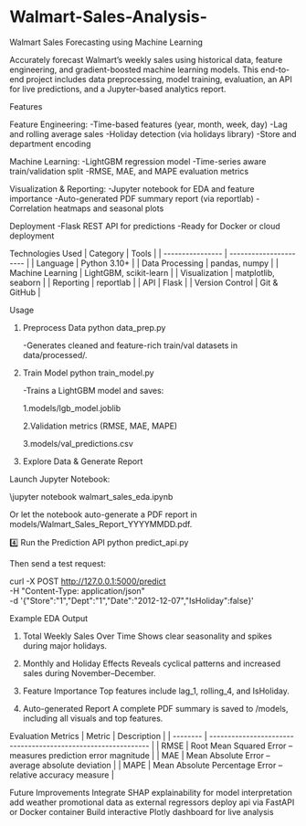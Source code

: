 # Walmart-Sales-Analysis-
Walmart Sales Forecasting using Machine Learning

Accurately forecast Walmart’s weekly sales using historical data, feature engineering, and gradient-boosted machine learning models.
This end-to-end project includes data preprocessing, model training, evaluation, an API for live predictions, and a Jupyter-based analytics report.

Features

Feature Engineering:
  -Time-based features (year, month, week, day)
  -Lag and rolling average sales
  -Holiday detection (via holidays library)
  -Store and department encoding

Machine Learning:
  -LightGBM regression model
  -Time-series aware train/validation split
  -RMSE, MAE, and MAPE evaluation metrics

Visualization & Reporting:
  -Jupyter notebook for EDA and feature importance
  -Auto-generated PDF summary report (via reportlab)
  -Correlation heatmaps and seasonal plots

Deployment
  -Flask REST API for predictions
  -Ready for Docker or cloud deployment

Technologies Used
| Category         | Tools                  |
| ---------------- | ---------------------- |
| Language         | Python 3.10+           |
| Data Processing  | pandas, numpy          |
| Machine Learning | LightGBM, scikit-learn |
| Visualization    | matplotlib, seaborn    |
| Reporting        | reportlab              |
| API              | Flask                  |
| Version Control  | Git & GitHub           |

Usage
1. Preprocess Data
     python data_prep.py

     -Generates cleaned and feature-rich train/val datasets in data/processed/.

2. Train Model
   python train_model.py


   -Trains a LightGBM model and saves:

      1.models/lgb_model.joblib

      2.Validation metrics (RMSE, MAE, MAPE)

      3.models/val_predictions.csv

3. Explore Data & Generate Report

Launch Jupyter Notebook:

\\jupyter notebook walmart_sales_eda.ipynb


Or let the notebook auto-generate a PDF report in models/Walmart_Sales_Report_YYYYMMDD.pdf.

4️⃣ Run the Prediction API
python predict_api.py


Then send a test request:

curl -X POST http://127.0.0.1:5000/predict \
     -H "Content-Type: application/json" \
     -d '{"Store":"1","Dept":"1","Date":"2012-12-07","IsHoliday":false}'


Example EDA Output

1. Total Weekly Sales Over Time
Shows clear seasonality and spikes during major holidays.

2. Monthly and Holiday Effects
Reveals cyclical patterns and increased sales during November–December.

3. Feature Importance
Top features include lag_1, rolling_4, and IsHoliday.

4. Auto-generated Report
A complete PDF summary is saved to /models, including all visuals and top features.

Evaluation Metrics 
| Metric   | Description                                                   |
| -------- | ------------------------------------------------------------- |
| RMSE | Root Mean Squared Error – measures prediction error magnitude |
| MAE  | Mean Absolute Error – average absolute deviation              |
| MAPE | Mean Absolute Percentage Error – relative accuracy measure    |

Future Improvements 
Integrate SHAP explainability for model interpretation 
add weather promotional data as external regressors 
deploy api via FastAPI or Docker container 
Build interactive Plotly dashboard for live analysis


